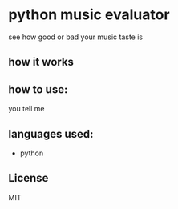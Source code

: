 # python music evaluator
see how good or bad your music taste is

## how it works

## how to use: 
you tell me

## languages used: 
- python

## License
MIT
